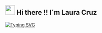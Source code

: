 ## <img src="https://media.giphy.com/media/hvRJCLFzcasrR4ia7z/giphy.gif" width="30"> Hi there !! I´m Laura Cruz
<a href="https://git.io/typing-svg"><img src="https://readme-typing-svg.demolab.com?font=Monserrat&size=25&letterSpacing=3px&pause=1000&random=false&width=435&lines=Frontend+Developer+;Active+Learner+%2F+Researcher;Love+to+learn+new+stuff+%3C3" alt="Typing SVG" /></a>


<!--
**LauraPatriciaCruz/LauraPatriciaCruz** is a ✨ _special_ ✨ repository because its `README.md` (this file) appears on your GitHub profile.

Here are some ideas to get you started:

- 🔭 I’m currently working on ...
- 🌱 I’m currently learning ...
- 👯 I’m looking to collaborate on ...
- 🤔 I’m looking for help with ...
- 💬 Ask me about ...
- 📫 How to reach me: ...
- 😄 Pronouns: ...
- ⚡ Fun fact: ...
-->
